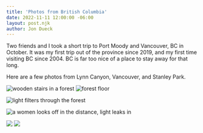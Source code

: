 ```yaml
---
title: 'Photos from British Columbia'
date: 2022-11-11 12:00:00 -06:00
layout: post.njk
author: Jon Dueck
---
```


Two friends and I took a short trip to Port Moody and Vancouver, BC in October. It was my first trip out of the province since 2019, and my first time visiting BC since 2004. BC is far too nice of a place to stay away for that long.

Here are a few photos from Lynn Canyon, Vancouver, and Stanley Park.

![wooden stairs in a forest](/src/img/bc2022/JDSR3088.jpg#half)
![forest floor](/src/img/bc2022/JDSR3106.jpg#half)

![light filters through the forest](/src/img/bc2022/JDSR3024.jpg)

![a women looks off in the distance, light leaks in](/src/img/bc2022/JDSR3094.jpg)

<!-- ![a woman looks up into the distance amongst trees](/src/img/bc2022/JDSR3047.jpg) -->

![](/src/img/bc2022/JDSR3040.jpg#half)
![](/src/img/bc2022/JDSR3063.jpg#half)
